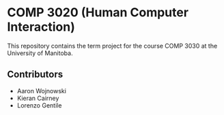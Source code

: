 COMP 3020 (Human Computer Interaction)
======================================

This repository contains the term project for the course COMP 3030 at the University of Manitoba.

Contributors
------------

- Aaron Wojnowski
- Kieran Cairney
- Lorenzo Gentile